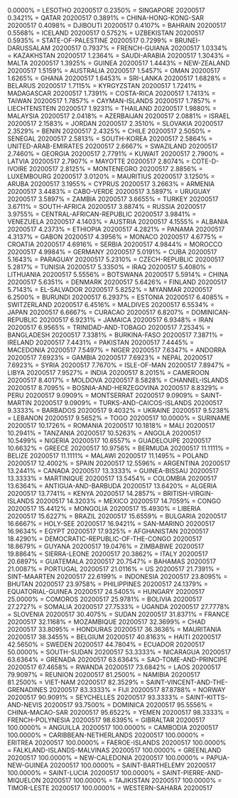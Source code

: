 0.0000% = LESOTHO 20200517 
0.2350% = SINGAPORE 20200517 
0.3421% = QATAR 20200517 
0.3891% = CHINA-HONG-KONG-SAR 20200517 
0.4098% = DJIBOUTI 20200517 
0.4107% = BAHRAIN 20200517 
0.5568% = ICELAND 20200517 
0.5752% = UZBEKISTAN 20200517 
0.5935% = STATE-OF-PALESTINE 20200517 
0.7299% = BRUNEI-DARUSSALAM 20200517 
0.7937% = FRENCH-GUIANA 20200517 
1.0334% = KAZAKHSTAN 20200517 
1.2364% = SAUDI-ARABIA 20200517 
1.3043% = MALTA 20200517 
1.3925% = GUINEA 20200517 
1.4443% = NEW-ZEALAND 20200517 
1.5159% = AUSTRALIA 20200517 
1.5457% = OMAN 20200517 
1.6265% = GHANA 20200517 
1.6453% = SRI-LANKA 20200517 
1.6828% = BELARUS 20200517 
1.7115% = KYRGYZSTAN 20200517 
1.7241% = MADAGASCAR 20200517 
1.7391% = COSTA-RICA 20200517 
1.7413% = TAIWAN 20200517 
1.7857% = CAYMAN-ISLANDS 20200517 
1.7857% = LIECHTENSTEIN 20200517 
1.9231% = THAILAND 20200517 
1.9880% = MALAYSIA 20200517 
2.0418% = AZERBAIJAN 20200517 
2.0881% = ISRAEL 20200517 
2.1583% = JORDAN 20200517 
2.3510% = SLOVAKIA 20200517 
2.3529% = BENIN 20200517 
2.4325% = CHILE 20200517 
2.5050% = SENEGAL 20200517 
2.5813% = SOUTH-KOREA 20200517 
2.5864% = UNITED-ARAB-EMIRATES 20200517 
2.6667% = SWAZILAND 20200517 
2.7460% = GEORGIA 20200517 
2.7791% = KUWAIT 20200517 
2.7900% = LATVIA 20200517 
2.7907% = MAYOTTE 20200517 
2.8074% = COTE-D-IVOIRE 20200517 
2.8125% = MONTENEGRO 20200517 
2.8856% = LUXEMBOURG 20200517 
3.0120% = MAURITIUS 20200517 
3.1250% = ARUBA 20200517 
3.1955% = CYPRUS 20200517 
3.2663% = ARMENIA 20200517 
3.4483% = CABO-VERDE 20200517 
3.5897% = URUGUAY 20200517 
3.5897% = ZAMBIA 20200517 
3.6655% = TURKEY 20200517 
3.6711% = SOUTH-AFRICA 20200517 
3.8874% = RUSSIA 20200517 
3.9755% = CENTRAL-AFRICAN-REPUBLIC 20200517 
3.9841% = VENEZUELA 20200517 
4.1403% = AUSTRIA 20200517 
4.1555% = ALBANIA 20200517 
4.2373% = ETHIOPIA 20200517 
4.2821% = PANAMA 20200517 
4.3137% = GABON 20200517 
4.3956% = MONACO 20200517 
4.6775% = CROATIA 20200517 
4.6916% = SERBIA 20200517 
4.9844% = MOROCCO 20200517 
4.9984% = GERMANY 20200517 
5.0191% = CUBA 20200517 
5.1643% = PARAGUAY 20200517 
5.2310% = CZECH-REPUBLIC 20200517 
5.2817% = TUNISIA 20200517 
5.3350% = IRAQ 20200517 
5.4080% = LITHUANIA 20200517 
5.5556% = BOTSWANA 20200517 
5.5914% = CHINA 20200517 
5.6351% = DENMARK 20200517 
5.6426% = FINLAND 20200517 
5.7143% = EL-SALVADOR 20200517 
5.8252% = MYANMAR 20200517 
6.2500% = BURUNDI 20200517 
6.2937% = ESTONIA 20200517 
6.4085% = SWITZERLAND 20200517 
6.4516% = MALDIVES 20200517 
6.5534% = JAPAN 20200517 
6.6667% = CURACAO 20200517 
6.8207% = DOMINICAN-REPUBLIC 20200517 
6.9231% = JAMAICA 20200517 
6.9348% = IRAN 20200517 
6.9565% = TRINIDAD-AND-TOBAGO 20200517 
7.2534% = BANGLADESH 20200517 
7.3381% = BURKINA-FASO 20200517 
7.3871% = IRELAND 20200517 
7.4431% = PAKISTAN 20200517 
7.4445% = MACEDONIA 20200517 
7.5497% = NIGER 20200517 
7.6347% = ANDORRA 20200517 
7.6923% = GAMBIA 20200517 
7.6923% = NEPAL 20200517 
7.6923% = SYRIA 20200517 
7.7670% = ISLE-OF-MAN 20200517 
7.8947% = LIBYA 20200517 
7.9527% = INDIA 20200517 
8.2015% = CAMEROON 20200517 
8.4017% = MOLDOVA 20200517 
8.5828% = CHANNEL-ISLANDS 20200517 
8.7095% = BOSNIA-AND-HERZEGOVINA 20200517 
8.8329% = PERU 20200517 
9.0909% = MONTSERRAT 20200517 
9.0909% = SAINT-MARTIN 20200517 
9.0909% = TURKS-AND-CAICOS-ISLANDS 20200517 
9.3333% = BARBADOS 20200517 
9.4032% = UKRAINE 20200517 
9.5238% = LEBANON 20200517 
9.5652% = TOGO 20200517 
10.0000% = SURINAME 20200517 
10.1726% = ROMANIA 20200517 
10.1818% = MALI 20200517 
10.2941% = TANZANIA 20200517 
10.5263% = ANGOLA 20200517 
10.5499% = NIGERIA 20200517 
10.6557% = GUADELOUPE 20200517 
10.6632% = GREECE 20200517 
10.9756% = BERMUDA 20200517 
11.1111% = BELIZE 20200517 
11.1111% = MALAWI 20200517 
11.1495% = POLAND 20200517 
12.4002% = SPAIN 20200517 
12.5596% = ARGENTINA 20200517 
13.2441% = CANADA 20200517 
13.3333% = GUINEA-BISSAU 20200517 
13.3333% = MARTINIQUE 20200517 
13.5454% = COLOMBIA 20200517 
13.6364% = ANTIGUA-AND-BARBUDA 20200517 
13.6420% = ALGERIA 20200517 
13.7741% = KENYA 20200517 
14.2857% = BRITISH-VIRGIN-ISLANDS 20200517 
14.3203% = MEXICO 20200517 
14.7059% = CONGO 20200517 
15.4412% = MONGOLIA 20200517 
15.4930% = LIBERIA 20200517 
15.6227% = BRAZIL 20200517 
15.6559% = BULGARIA 20200517 
16.6667% = HOLY-SEE 20200517 
16.9421% = SAN-MARINO 20200517 
16.9634% = EGYPT 20200517 
17.9325% = AFGHANISTAN 20200517 
18.4290% = DEMOCRATIC-REPUBLIC-OF-THE-CONGO 20200517 
18.8679% = GUYANA 20200517 
19.0476% = ZIMBABWE 20200517 
19.8864% = SIERRA-LEONE 20200517 
20.3862% = ITALY 20200517 
20.6897% = GUATEMALA 20200517 
20.7547% = BAHAMAS 20200517 
21.0087% = PORTUGAL 20200517 
21.0116% = US 20200517 
21.7391% = SINT-MAARTEN 20200517 
22.6199% = INDONESIA 20200517 
23.8095% = BHUTAN 20200517 
23.9758% = PHILIPPINES 20200517 
24.1379% = EQUATORIAL-GUINEA 20200517 
24.5405% = HUNGARY 20200517 
25.0000% = COMOROS 20200517 
25.9781% = BOLIVIA 20200517 
27.2727% = SOMALIA 20200517 
27.7533% = UGANDA 20200517 
27.7778% = SLOVENIA 20200517 
30.4075% = SUDAN 20200517 
31.8371% = FRANCE 20200517 
32.1168% = MOZAMBIQUE 20200517 
32.3699% = CHAD 20200517 
33.8095% = HONDURAS 20200517 
36.3636% = MAURITANIA 20200517 
38.3455% = BELGIUM 20200517 
40.8163% = HAITI 20200517 
42.5650% = SWEDEN 20200517 
44.7804% = ECUADOR 20200517 
50.0000% = SOUTH-SUDAN 20200517 
53.3333% = NICARAGUA 20200517 
63.6364% = GRENADA 20200517 
63.6364% = SAO-TOME-AND-PRINCIPE 20200517 
67.4658% = RWANDA 20200517 
73.6842% = LAOS 20200517 
79.9097% = REUNION 20200517 
81.2500% = NAMIBIA 20200517 
81.2500% = VIET-NAM 20200517 
82.3529% = SAINT-VINCENT-AND-THE-GRENADINES 20200517 
83.3333% = FIJI 20200517 
87.8788% = NORWAY 20200517 
90.9091% = SEYCHELLES 20200517 
93.3333% = SAINT-KITTS-AND-NEVIS 20200517 
93.7500% = DOMINICA 20200517 
95.5556% = CHINA-MACAO-SAR 20200517 
95.6522% = YEMEN 20200517 
98.3333% = FRENCH-POLYNESIA 20200517 
98.6395% = GIBRALTAR 20200517 
100.0000% = ANGUILLA 20200517 
100.0000% = CAMBODIA 20200517 
100.0000% = CARIBBEAN-NETHERLANDS 20200517 
100.0000% = ERITREA 20200517 
100.0000% = FAEROE-ISLANDS 20200517 
100.0000% = FALKLAND-ISLANDS-MALVINAS 20200517 
100.0000% = GREENLAND 20200517 
100.0000% = NEW-CALEDONIA 20200517 
100.0000% = PAPUA-NEW-GUINEA 20200517 
100.0000% = SAINT-BARTHELEMY 20200517 
100.0000% = SAINT-LUCIA 20200517 
100.0000% = SAINT-PIERRE-AND-MIQUELON 20200517 
100.0000% = TAJIKISTAN 20200517 
100.0000% = TIMOR-LESTE 20200517 
100.0000% = WESTERN-SAHARA 20200517 
